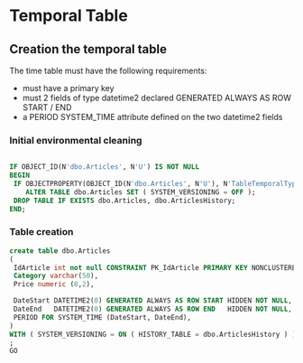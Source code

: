 # **Temporal Table**

## Creation the temporal table

The time table must have the following requirements:

- must have a primary key
- must 2 fields of type datetime2 declared GENERATED ALWAYS AS ROW START / END
- a PERIOD SYSTEM_TIME attribute defined on the two datetime2 fields

### Initial environmental cleaning

``` SQL

IF OBJECT_ID(N'dbo.Articles', N'U') IS NOT NULL
BEGIN
 IF OBJECTPROPERTY(OBJECT_ID(N'dbo.Articles', N'U'), N'TableTemporalType') = 2
    ALTER TABLE dbo.Articles SET ( SYSTEM_VERSIONING = OFF );
 DROP TABLE IF EXISTS dbo.Articles, dbo.ArticlesHistory;
END;

```

### Table creation

``` SQL
create table dbo.Articles
(
 IdArticle int not null CONSTRAINT PK_IdArticle PRIMARY KEY NONCLUSTERED,
 Category varchar(50),
 Price numeric (8,2),

 DateStart DATETIME2(0) GENERATED ALWAYS AS ROW START HIDDEN NOT NULL, -- hidden attribute is optional 
 DateEnd   DATETIME2(0) GENERATED ALWAYS AS ROW END   HIDDEN NOT NULL,
 PERIOD FOR SYSTEM_TIME (DateStart, DateEnd),
)
WITH ( SYSTEM_VERSIONING = ON ( HISTORY_TABLE = dbo.ArticlesHistory ) ); -- the name of history table is optional
;
GO

```
